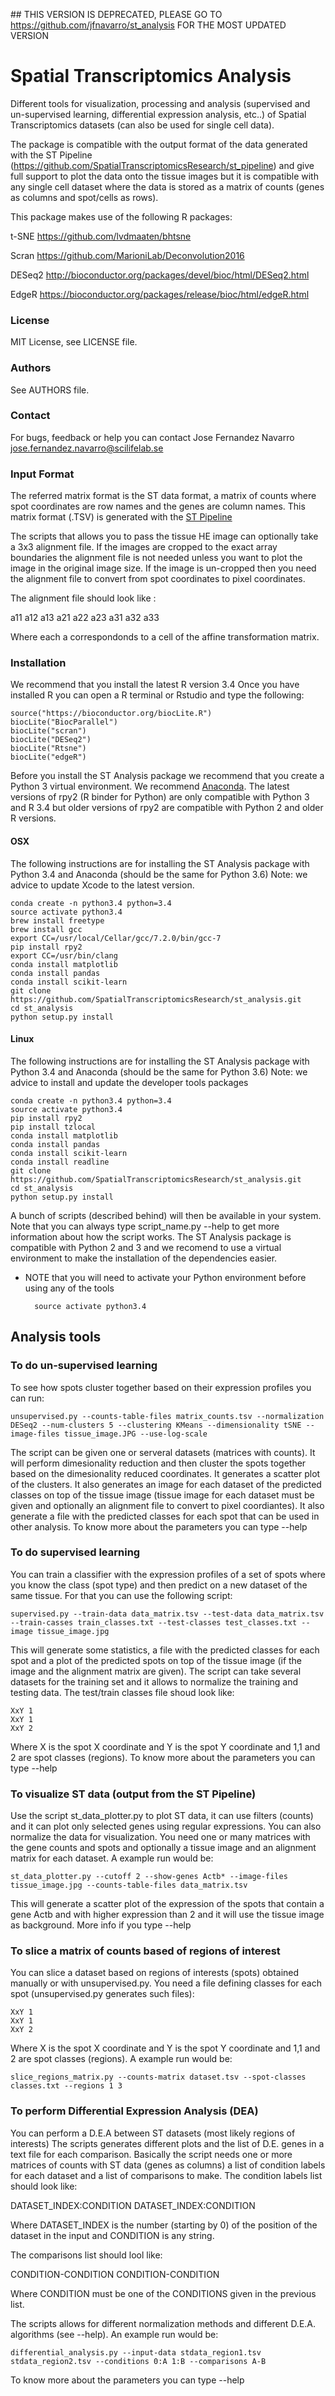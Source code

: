 ## THIS VERSION IS DEPRECATED, PLEASE GO TO https://github.com/jfnavarro/st_analysis FOR THE MOST UPDATED VERSION

# Spatial Transcriptomics Analysis 

Different tools for visualization, processing and analysis (supervised and un-supervised learning,
differential expression analysis, etc..) of Spatial Transcriptomics datasets (can also be used for single cell data).

The package is compatible with the output format of the data generated with the
ST Pipeline (https://github.com/SpatialTranscriptomicsResearch/st_pipeline) and give full
support to plot the data onto the tissue images but it is compatible with any single cell dataset
where the data is stored as a matrix of counts (genes as columns and spot/cells as rows).

This package makes use of the following R packages:

t-SNE
https://github.com/lvdmaaten/bhtsne

Scran
https://github.com/MarioniLab/Deconvolution2016

DESeq2
http://bioconductor.org/packages/devel/bioc/html/DESeq2.html

EdgeR
https://bioconductor.org/packages/release/bioc/html/edgeR.html

### License
MIT License, see LICENSE file.

### Authors
See AUTHORS file.

### Contact
For bugs, feedback or help you can contact Jose Fernandez Navarro <jose.fernandez.navarro@scilifelab.se>

### Input Format
The referred matrix format is the ST data format, a matrix of counts where spot coordinates are row names
and the genes are column names. This matrix format (.TSV) is generated with the
[ST Pipeline](https://github.com/SpatialTranscriptomicsResearch/st_pipeline)

The scripts that allows you to pass the tissue HE image can optionally take a 3x3 alignment file.
If the images are cropped to the exact array boundaries the alignment file is not needed
unless you want to plot the image in the original image size. If the image is un-cropped
then you need the alignment file to convert from spot coordinates to pixel coordinates.

The alignment file should look like :

a11 a12 a13 a21 a22 a23 a31 a32 a33

Where each a correspondonds to a cell of the affine transformation matrix.

### Installation

We recommend that you install the latest R version 3.4 Once you have installed R you can open
a R terminal or Rstudio and type the following:

    source("https://bioconductor.org/biocLite.R")
    biocLite("BiocParallel")
    biocLite("scran")
    biocLite("DESeq2")
    biocLite("Rtsne")
    biocLite("edgeR")
    
Before you install the ST Analysis package we recommend that you create a Python 3 virtual
environment. We recommend [Anaconda](https://anaconda.org/anaconda/python).
The latest versions of rpy2 (R binder for Python) are only compatible with Python 3 and R 3.4 but
older versions of rpy2 are compatible with Python 2 and older R versions.

#### OSX
The following instructions are for installing the ST Analysis package with Python 3.4 and Anaconda
(should be the same for Python 3.6)
Note: we advice to update Xcode to the latest version.

    conda create -n python3.4 python=3.4
    source activate python3.4
    brew install freetype
    brew install gcc
    export CC=/usr/local/Cellar/gcc/7.2.0/bin/gcc-7
    pip install rpy2
    export CC=/usr/bin/clang
    conda install matplotlib
    conda install pandas
    conda install scikit-learn
    git clone https://github.com/SpatialTranscriptomicsResearch/st_analysis.git
    cd st_analysis
    python setup.py install

#### Linux
The following instructions are for installing the ST Analysis package with Python 3.4 and Anaconda
(should be the same for Python 3.6)
Note: we advice to install and update the developer tools packages

    conda create -n python3.4 python=3.4
    source activate python3.4
    pip install rpy2
    pip install tzlocal
    conda install matplotlib
    conda install pandas
    conda install scikit-learn
    conda install readline
    git clone https://github.com/SpatialTranscriptomicsResearch/st_analysis.git
    cd st_analysis
    python setup.py install

A bunch of scripts (described behind) will then be available in your system.
Note that you can always type script_name.py --help to get more information
about how the script works. 
The ST Analysis package is compatible with Python 2 and 3 and we recomend to use
a virtual environment to make the installation of the dependencies easier. 

* NOTE that you will need to activate your Python environment before using any of the tools

        source activate python3.4

## Analysis tools

### To do un-supervised learning
To see how spots cluster together based on their expression profiles you can run:

    unsupervised.py --counts-table-files matrix_counts.tsv --normalization DESeq2 --num-clusters 5 --clustering KMeans --dimensionality tSNE --image-files tissue_image.JPG --use-log-scale 
    
The script can be given one or serveral datasets (matrices with counts). It will perform dimesionality reduction
and then cluster the spots together based on the dimesionality reduced coordinates.
It generates a scatter plot of the clusters. It also generates an image for
each dataset of the predicted classes on top of the tissue image (tissue image for each dataset must be given and optionally
an alignment file to convert to pixel coordiantes).
It also generate a file with the predicted classes for each spot that can be used in other analysis.
To know more about the parameters you can type --help

### To do supervised learning
You can train a classifier with the expression profiles of a set of spots
where you know the class (spot type) and then predict on a new dataset
of the same tissue. For that you can use the following script:

    supervised.py --train-data data_matrix.tsv --test-data data_matrix.tsv --train-casses train_classes.txt --test-classes test_classes.txt --image tissue_image.jpg
    
This will generate some statistics, a file with the predicted classes for each spot and a plot of
the predicted spots on top of the tissue image (if the image and the alignment matrix are given).
The script can take several datasets for the training set and it allows to normalize the training and testing data.
The test/train classes file shoud look like:

    XxY 1
    XxY 1
    XxY 2

Where X is the spot X coordinate and Y is the spot Y coordinate and 1,1 and 2 are
spot classes (regions).
To know more about the parameters you can type --help

### To visualize ST data (output from the ST Pipeline) 
Use the script st_data_plotter.py to plot ST data, it can use
filters (counts) and it can plot only selected genes using regular expressions. 
You can also normalize the data for visualization.
You need one or many matrices with the gene counts and spots and optionally
a tissue image and an alignment matrix for each dataset. A example run would be:

    st_data_plotter.py --cutoff 2 --show-genes Actb* --image-files tissue_image.jpg --counts-table-files data_matrix.tsv
    
This will generate a scatter plot of the expression of the spots that contain a gene Actb and
with higher expression than 2 and it will use the tissue image as background.
More info if you type --help
  
### To slice a matrix of counts based of regions of interest
You can slice a dataset based on regions of interests (spots) obtained
manually or with unsupervised.py. You need a file defining classes for each spot
(unsupervised.py generates such files):

    XxY 1
    XxY 1
    XxY 2

Where X is the spot X coordinate and Y is the spot Y coordinate and 1,1 and 2 are
spot classes (regions).
A example run would be:

    slice_regions_matrix.py --counts-matrix dataset.tsv --spot-classes classes.txt --regions 1 3

### To perform Differential Expression Analysis (DEA)
You can perform a D.E.A between ST datasets (most likely regions of interests)
The scripts generates different plots and the list of D.E. genes in a text file for each comparison.
Basically the script needs one or more matrices of counts with ST data (genes as columns) a list
of condition labels for each dataset and a list of comparisons to make. 
The condition labels list should look like:

DATASET_INDEX:CONDITION DATASET_INDEX:CONDITION

Where DATASET_INDEX is the number (starting by 0) of the position of the dataset 
in the input and CONDITION is any string. 

The comparisons list should lool like:

CONDITION-CONDITION CONDITION-CONDITION 

Where CONDITION must be one of the CONDITIONS given in the previous list.

The scripts allows for different normalization methods and
different D.E.A. algorithms (see --help). An example run would be:

    differential_analysis.py --input-data stdata_region1.tsv stdata_region2.tsv --conditions 0:A 1:B --comparisons A-B
    
To know more about the parameters you can type --help
